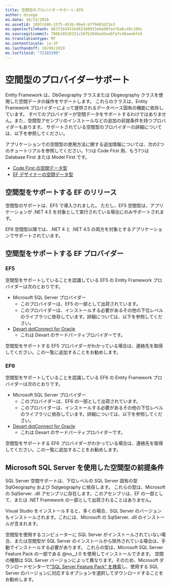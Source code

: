 ```yaml
---
title: 空間型のプロバイダーサポート-EF6
author: divega
ms.date: 10/23/2016
ms.assetid: 1097cb00-15f5-453d-90ed-bff9403d23e3
ms.openlocfilehash: 863f1b4551bd62160915eba90fee7ba6c49c169c
ms.sourcegitcommit: 708b18520321c587b2046ad2ea9fa7c48aeebfe5
ms.translationtype: MT
ms.contentlocale: ja-JP
ms.lasthandoff: 10/09/2019
ms.locfileid: "72181590"
---
```

# <a name="provider-support-for-spatial-types"></a>空間型のプロバイダーサポート
Entity Framework は、DbGeography クラスまたは Dbgeography クラスを使用した空間データの操作をサポートします。 これらのクラスは、Entity Framework プロバイダーによって提供されるデータベース固有の機能に依存しています。 すべてのプロバイダーが空間データをサポートするわけではありません。また、空間型アセンブリのインストールなどの追加の前提条件を持つプロバイダーもあります。 サポートされている空間型のプロバイダーの詳細については、以下を参照してください。  

アプリケーションでの空間型の使用方法に関する追加情報については、次の2つのチュートリアルを参照してください。1つは Code First 用、もう1つは Database First または Model First です。  

- [Code First の空間データ型](~/ef6/modeling/code-first/data-types/spatial.md)  
- [EF デザイナーの空間データ型](~/ef6/modeling/designer/data-types/spatial.md)  

## <a name="ef-releases-that-support-spatial-types"></a>空間型をサポートする EF のリリース  

空間型のサポートは、EF5 で導入されました。 ただし、EF5 空間型は、アプリケーションが .NET 4.5 を対象として実行されている場合にのみサポートされます。  

EF6 空間型以降では、.NET 4 と .NET 4.5 の両方を対象とするアプリケーションでサポートされています。  

## <a name="ef-providers-that-support-spatial-types"></a>空間型をサポートする EF プロバイダー  

### <a name="ef5"></a>EF5  

空間型をサポートしていることを認識している EF5 の Entity Framework プロバイダーは次のとおりです。  

- Microsoft SQL Server プロバイダー  
    - このプロバイダーは、EF5 の一部として出荷されています。  
    - このプロバイダーは、インストールする必要があるその他の下位レベルのライブラリに依存しています。詳細については、以下を参照してください。  
- [Devart dotConnect for Oracle](https://www.devart.com/dotconnect/oracle/)  
    - これは Devart のサードパーティプロバイダーです。  

空間型をサポートする EF5 プロバイダーがわかっている場合は、連絡先を取得してください。この一覧に追加することをお勧めします。  

### <a name="ef6"></a>EF6  

空間型をサポートしていることを認識している EF6 の Entity Framework プロバイダーは次のとおりです。  

- Microsoft SQL Server プロバイダー  
    - このプロバイダーは、EF6 の一部として出荷されています。  
    - このプロバイダーは、インストールする必要があるその他の下位レベルのライブラリに依存しています。詳細については、以下を参照してください。  
- [Devart dotConnect for Oracle](https://www.devart.com/dotconnect/oracle/)  
    - これは Devart のサードパーティプロバイダーです。  

空間型をサポートする EF6 プロバイダーがわかっている場合は、連絡先を取得してください。この一覧に追加することをお勧めします。  

## <a name="prerequisites-for-spatial-types-with-microsoft-sql-server"></a>Microsoft SQL Server を使用した空間型の前提条件  

SQL Server 空間サポートは、下位レベルの SQL Server 固有の型 SqlGeography および Sqlgeography に依存します。 これらの型は、Microsoft の SqlServer. .dll アセンブリに存在します。このアセンブリは、EF の一部として、または .NET Framework の一部として出荷されることはありません。  

Visual Studio をインストールすると、多くの場合、SQL Server のバージョンもインストールされます。これには、Microsoft の SqlServer. .dll のインストールが含まれます。  

空間型を使用するコンピューターに SQL Server がインストールされていない場合、または空間型が SQL Server のインストールから除外されている場合は、手動でインストールする必要があります。 これらの型は、Microsoft SQL Server Feature Pack の一部である @no__t 0 を使用してインストールできます。 空間の種類は SQL Server バージョンによって異なります。そのため、Microsoft ダウンロードセンターで["SQL Server Feature Pack" を検索](https://www.microsoft.com/search/result.aspx?q=sql+server+feature+pack)し、使用する SQL Server のバージョンに対応するオプションを選択してダウンロードすることをお勧めします。
